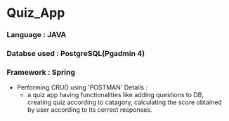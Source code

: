 # Quiz_App
### Language : JAVA
### Databse used : PostgreSQL(Pgadmin 4)
### Framework : Spring
* Performing CRUD using 'POSTMAN'
Details :
   - a quiz app having functionalities like adding questions to DB, 
  creating quiz according to catagory, 
  calculating the score obtained by user according to its correct responses.
       
